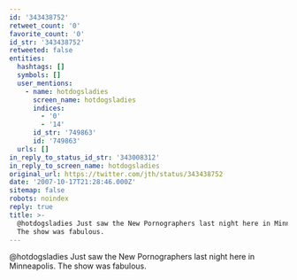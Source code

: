 ```yaml
---
id: '343438752'
retweet_count: '0'
favorite_count: '0'
id_str: '343438752'
retweeted: false
entities:
  hashtags: []
  symbols: []
  user_mentions:
    - name: hotdogsladies
      screen_name: hotdogsladies
      indices:
        - '0'
        - '14'
      id_str: '749863'
      id: '749863'
  urls: []
in_reply_to_status_id_str: '343008312'
in_reply_to_screen_name: hotdogsladies
original_url: https://twitter.com/jth/status/343438752
date: '2007-10-17T21:28:46.000Z'
sitemap: false
robots: noindex
reply: true
title: >-
  @hotdogsladies Just saw the New Pornographers last night here in Minneapolis.
  The show was fabulous.
---
```


@hotdogsladies Just saw the New Pornographers last night here in Minneapolis. The show was fabulous.